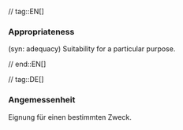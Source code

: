 // tag::EN[]
### Appropriateness

(syn: adequacy) Suitability for a particular purpose.


// end::EN[]

// tag::DE[]
### Angemessenheit

Eignung für einen bestimmten Zweck.
